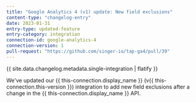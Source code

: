 ```yaml
---
title: "Google Analytics 4 (v1) update: New field exclusions"
content-type: "changelog-entry"
date: 2023-01-31
entry-type: updated-feature
entry-category: integration
connection-id: google-analytics-4
connection-version: 1
pull-request: "https://github.com/singer-io/tap-ga4/pull/39"
---
```

{{ site.data.changelog.metadata.single-integration | flatify }}

We've updated our {{ this-connection.display_name }} (v{{ this-connection.this-version }}) integration to add new field exclusions after a change in the {{ this-connection.display_name }} API.
